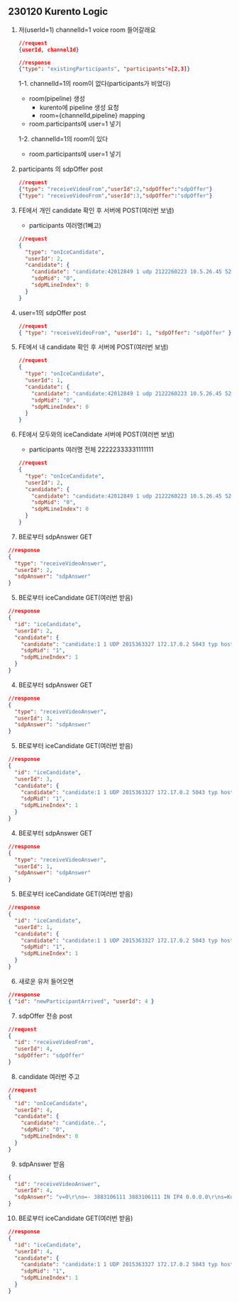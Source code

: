 ## 230120 Kurento Logic

1. 저(userId=1) channelId=1 voice room 들어갈래요

   ```json
   //request
   {userId, channelId}

   //response
   {"type": "existingParticipants", "participants"=[2,3]}
   ```

   1-1. channelId=1의 room이 없다(participants가 비었다)

   - room(pipeline) 생성
     - kurento에 pipeline 생성 요청
     - room={channelId,pipeline} mapping
   - room.participants에 user=1 넣기

   1-2. channelId=1의 room이 있다

   - room.participants에 user=1 넣기

2. participants 의 sdpOffer post

   ```json
   //request
   {"type": "receiveVideoFrom","userId":2,"sdpOffer":"sdpOffer"}
   {"type": "receiveVideoFrom","userId":3,"sdpOffer":"sdpOffer"}
   ```

3. FE에서 개인 candidate 확인 후 서버에 POST(여러번 보냄)

   - participants 여러명(1빼고)

   ```json
   //request
   {
     "type": "onIceCandidate",
     "userId": 2,
     "candidate": {
       "candidate": "candidate:42012849 1 udp 2122260223 10.5.26.45 52538 typ host generation 0 ufrag eya3 network-id 2",
       "sdpMid": "0",
       "sdpMLineIndex": 0
     }
   }
   ```

4. user=1의 sdpOffer post

   ```json
   //request
   { "type": "receiveVideoFrom", "userId": 1, "sdpOffer": "sdpOffer" }
   ```

5. FE에서 내 candidate 확인 후 서버에 POST(여러번 보냄)

   ```json
   //request
   {
     "type": "onIceCandidate",
     "userId": 1,
     "candidate": {
       "candidate": "candidate:42012849 1 udp 2122260223 10.5.26.45 52538 typ host generation 0 ufrag eya3 network-id 2",
       "sdpMid": "0",
       "sdpMLineIndex": 0
     }
   }
   ```

6. FE에서 모두와의 iceCandidate 서버에 POST(여러번 보냄)

   - participants 여러명 전체 22222333331111111

   ```json
   //request
   {
     "type": "onIceCandidate",
     "userId": 2,
     "candidate": {
       "candidate": "candidate:42012849 1 udp 2122260223 10.5.26.45 52538 typ host generation 0 ufrag eya3 network-id 2",
       "sdpMid": "0",
       "sdpMLineIndex": 0
     }
   }
   ```

7. BE로부터 sdpAnswer GET

```json
//response
{
  "type": "receiveVideoAnswer",
  "userId": 2,
  "sdpAnswer": "sdpAnswer"
}
```

5. BE로부터 iceCandidate GET(여러번 받음)

```json
//response
{
  "id": "iceCandidate",
  "userId": 2,
  "candidate": {
    "candidate": "candidate:1 1 UDP 2015363327 172.17.0.2 5043 typ host",
    "sdpMid": "1",
    "sdpMLineIndex": 1
  }
}
```

4. BE로부터 sdpAnswer GET

```json
//response
{
  "type": "receiveVideoAnswer",
  "userId": 3,
  "sdpAnswer": "sdpAnswer"
}
```

5. BE로부터 iceCandidate GET(여러번 받음)

```json
//response
{
  "id": "iceCandidate",
  "userId": 3,
  "candidate": {
    "candidate": "candidate:1 1 UDP 2015363327 172.17.0.2 5043 typ host",
    "sdpMid": "1",
    "sdpMLineIndex": 1
  }
}
```

4. BE로부터 sdpAnswer GET

```json
//response
{
  "type": "receiveVideoAnswer",
  "userId": 1,
  "sdpAnswer": "sdpAnswer"
}
```

5. BE로부터 iceCandidate GET(여러번 받음)

```json
//response
{
  "id": "iceCandidate",
  "userId": 1,
  "candidate": {
    "candidate": "candidate:1 1 UDP 2015363327 172.17.0.2 5043 typ host",
    "sdpMid": "1",
    "sdpMLineIndex": 1
  }
}
```

6. 새로운 유저 들어오면

```json
//response
{ "id": "newParticipantArrived", "userId": 4 }
```

7. sdpOffer 전송 post

```json
//request
{
  "id": "receiveVideoFrom",
  "userId": 4,
  "sdpOffer": "sdpOffer"
}
```

8. candidate 여러번 주고

```json
//request
{
  "id": "onIceCandidate",
  "userId": 4,
  "candidate": {
    "candidate": "candidate..",
    "sdpMid": "0",
    "sdpMLineIndex": 0
  }
}
```

9. sdpAnswer 받음

```json
{
  "id": "receiveVideoAnswer",
  "userId": 4,
  "sdpAnswer": "v=0\r\no=- 3883106111 3883106111 IN IP4 0.0.0.0\r\ns=Kurento Medi125 level-asymmetry-allowed=1;packetization-mode=1;profile-level-id=42e01f\r\na=fmtp:108 360423 cname:user726345238@host-3ab77d38\r\na=ice-ufrag:q+YF\r\na=ice-pwd:JNZ3dtM/MdBwSsLpa2EGBq\r\na=fingerprint:sha-256 CC:A4:47:9E:AE:EF:9B:05:A6:9D:08:06:AC:3F:95:C9:9E:10:A3:02:7A:81:D0:3A:23:4F:2F:F8:4E:35:F8:0A\r\n"
}
```

10. BE로부터 iceCandidate GET(여러번 받음)

```json
//response
{
  "id": "iceCandidate",
  "userId": 4,
  "candidate": {
    "candidate": "candidate:1 1 UDP 2015363327 172.17.0.2 5043 typ host",
    "sdpMid": "1",
    "sdpMLineIndex": 1
  }
}
```
